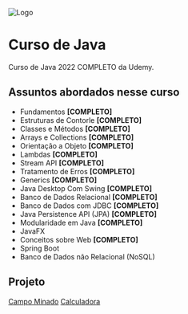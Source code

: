 ![Logo](https://freelogopng.com/images/all_img/1683006915udemy-logo-white.png)

# Curso de Java

Curso de Java 2022 COMPLETO da Udemy.

## Assuntos abordados nesse curso

- Fundamentos **[COMPLETO]**
- Estruturas de Contorle **[COMPLETO]**
- Classes e Métodos **[COMPLETO]**
- Arrays e Collections **[COMPLETO]**
- Orientação a Objeto **[COMPLETO]**
- Lambdas **[COMPLETO]**
- Stream API **[COMPLETO]**
- Tratamento de Erros **[COMPLETO]**
- Generics **[COMPLETO]**
- Java Desktop Com Swing **[COMPLETO]**
- Banco de Dados Relacional **[COMPLETO]**
- Banco de Dados com JDBC **[COMPLETO]**
- Java Persistence API (JPA) **[COMPLETO]**
- Modularidade em Java **[COMPLETO]**
- JavaFX
- Conceitos sobre Web **[COMPLETO]**
- Spring Boot
- Banco de Dados não Relacional (NoSQL)
  

## Projeto

[Campo Minado](https://github.com/EduardoAlvez/CampoMinado)
[Calculadora](https://github.com/EduardoAlvez/Calculadora)




